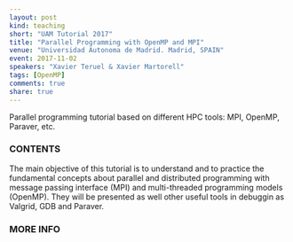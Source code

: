 ```yaml
---
layout: post
kind: teaching
short: "UAM Tutorial 2017"
title: "Parallel Programming with OpenMP and MPI"
venue: "Universidad Autonoma de Madrid. Madrid, SPAIN"
event: 2017-11-02
speakers: "Xavier Teruel & Xavier Martorell"
tags: [OpenMP]
comments: true
share: true
---
```


Parallel programming tutorial based on different HPC tools: MPI, OpenMP, Paraver, etc.


### CONTENTS

The main objective of this tutorial is to understand and to practice the
fundamental concepts about parallel and distributed programming with message
passing interface (MPI) and multi-threaded programming models (OpenMP). They
will be presented as well other useful tools in debuggin as Valgrid, GDB and
Paraver.

### MORE INFO

